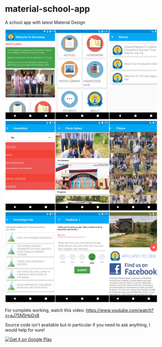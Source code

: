 # material-school-app
A school app with latest Material Design


![Home Screen show latest News and Featured Image](/screenshots/clg1.jpg?raw=true)
![Homework and Photos](/screenshots/clg2.jpg?raw=true)
![Knowledge Hub, Feedback Hub and About](/screenshots/clg3.jpg?raw=true)

For complete working, watch this video: https://www.youtube.com/watch?v=aJ75N5HpDv8

Source code isn't available but in particular if you need to ask anything, I would help for sure!

[![Get it on Google Play](https://play.google.com/intl/en_us/badges/images/generic/en_badge_web_generic.png)](https://play.google.com/store/apps/details?id=com.parassidhu.sarvodaya)
